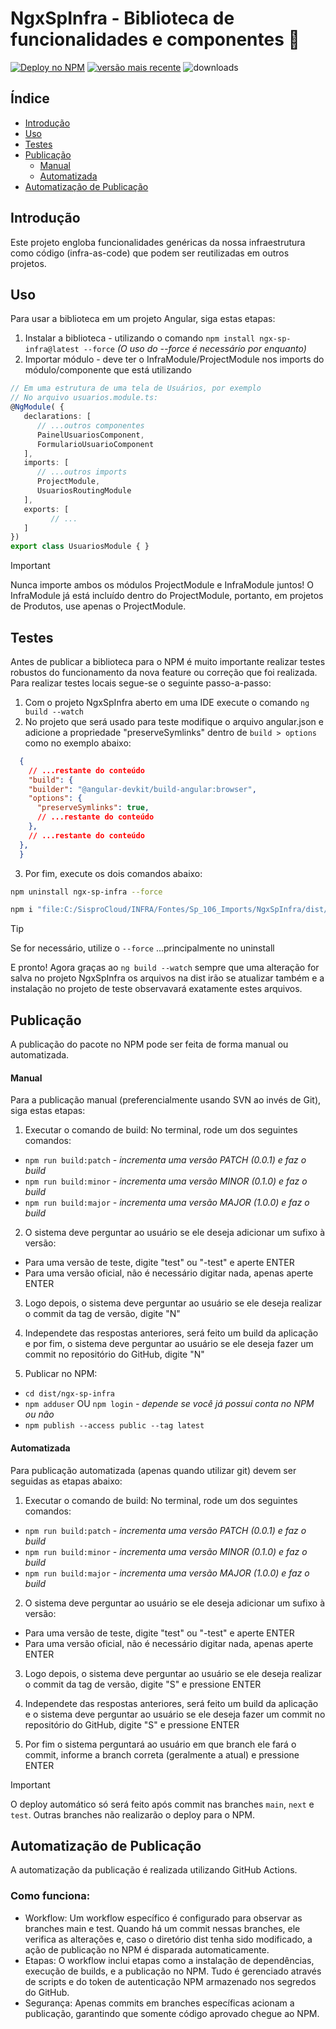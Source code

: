 # NgxSpInfra - Biblioteca de funcionalidades e componentes 🚀
[![Deploy no NPM](https://github.com/SISPROV6/ngx-sp-infra/actions/workflows/main.yml/badge.svg)](https://github.com/SISPROV6/ngx-sp-infra/actions/workflows/main.yml)
[![versão mais recente](https://badge.fury.io/js/ngx-sp-infra.svg)](//npmjs.com/package/ngx-sp-infra)
![downloads](https://img.shields.io/npm/dm/ngx-sp-infra.svg)

## Índice

- [Introdução](#introdução)
- [Uso](#uso)
- [Testes](#testes)
- [Publicação](#publicação)
  - [Manual](#manual)
  - [Automatizada](#automatizada)
- [Automatização de Publicação](#automatização-de-publicação)

## Introdução
Este projeto engloba funcionalidades genéricas da nossa infraestrutura como código (infra-as-code) que podem ser reutilizadas em outros projetos.

## Uso
Para usar a biblioteca em um projeto Angular, siga estas etapas:
1. Instalar a biblioteca - utilizando o comando  ```npm install ngx-sp-infra@latest --force``` _(O uso do --force é necessário por enquanto)_
2. Importar módulo - deve ter o InfraModule/ProjectModule nos imports do módulo/componente que está utilizando
```typescript
// Em uma estrutura de uma tela de Usuários, por exemplo
// No arquivo usuarios.module.ts:
@NgModule( {
   declarations: [
      // ...outros componentes
      PainelUsuariosComponent,
      FormularioUsuarioComponent
   ],
   imports: [
      // ...outros imports
      ProjectModule,
      UsuariosRoutingModule
   ],
   exports: [
         // ...
   ]
})
export class UsuariosModule { }
```
> [!IMPORTANT]
> Nunca importe ambos os módulos ProjectModule e InfraModule juntos!
> O InfraModule já está incluído dentro do ProjectModule, portanto, em projetos de Produtos, use apenas o ProjectModule.

## Testes
Antes de publicar a biblioteca para o NPM é muito importante realizar testes robustos do funcionamento da nova feature ou correção que foi realizada. Para realizar testes locais segue-se o seguinte passo-a-passo:

1. Com o projeto NgxSpInfra aberto em uma IDE execute o comando `ng build --watch`
2. No projeto que será usado para teste modifique o arquivo angular.json e adicione a propriedade "preserveSymlinks" dentro de `build > options` como no exemplo abaixo:
  ```json
    {
      // ...restante do conteúdo
      "build": {
      "builder": "@angular-devkit/build-angular:browser",
      "options": {
        "preserveSymlinks": true,
        // ...restante do conteúdo
      },
      // ...restante do conteúdo
    },
    }
  ```
3. Por fim, execute os dois comandos abaixo:
```bash
npm uninstall ngx-sp-infra --force
```
```bash
npm i "file:C:/SisproCloud/INFRA/Fontes/Sp_106_Imports/NgxSpInfra/dist/ngx-sp-infra"
```

> [!TIP]
> Se for necessário, utilize o `--force` ...principalmente no uninstall

E pronto! Agora graças ao `ng build --watch` sempre que uma alteração for salva no projeto NgxSpInfra os arquivos na dist irão se atualizar também e a instalação no projeto de teste observavará exatamente estes arquivos.

## Publicação
A publicação do pacote no NPM pode ser feita de forma manual ou automatizada.

#### Manual
Para a publicação manual (preferencialmente usando SVN ao invés de Git), siga estas etapas:
1. Executar o comando de build: No terminal, rode um dos seguintes comandos:
  - ```npm run build:patch``` _- incrementa uma versão PATCH (0.0.1) e faz o build_
  - ```npm run build:minor``` _- incrementa uma versão MINOR (0.1.0) e faz o build_
  - ```npm run build:major``` _- incrementa uma versão MAJOR (1.0.0) e faz o build_

2. O sistema deve perguntar ao usuário se ele deseja adicionar um sufixo à versão:
  - Para uma versão de teste, digite "test" ou "-test" e aperte ENTER
  - Para uma versão oficial, não é necessário digitar nada, apenas aperte ENTER

3. Logo depois, o sistema deve perguntar ao usuário se ele deseja realizar o commit da tag de versão, digite "N"

4. Independete das respostas anteriores, será feito um build da aplicação e por fim, o sistema deve perguntar ao usuário se ele deseja fazer um commit no repositório do GitHub, digite "N"

5. Publicar no NPM:
  - `cd dist/ngx-sp-infra`
  - `npm adduser` OU `npm login` _- depende se você já possui conta no NPM ou não_
  - `npm publish --access public --tag latest`

#### Automatizada
Para publicação automatizada (apenas quando utilizar git) devem ser seguidas as etapas abaixo:
1. Executar o comando de build: No terminal, rode um dos seguintes comandos:
  - ```npm run build:patch``` _- incrementa uma versão PATCH (0.0.1) e faz o build_
  - ```npm run build:minor``` _- incrementa uma versão MINOR (0.1.0) e faz o build_
  - ```npm run build:major``` _- incrementa uma versão MAJOR (1.0.0) e faz o build_

2. O sistema deve perguntar ao usuário se ele deseja adicionar um sufixo à versão:
  - Para uma versão de teste, digite "test" ou "-test" e aperte ENTER
  - Para uma versão oficial, não é necessário digitar nada, apenas aperte ENTER

3. Logo depois, o sistema deve perguntar ao usuário se ele deseja realizar o commit da tag de versão, digite "S" e pressione ENTER

4. Independete das respostas anteriores, será feito um build da aplicação e o sistema deve perguntar ao usuário se ele deseja fazer um commit no repositório do GitHub, digite "S" e pressione ENTER

5. Por fim o sistema perguntará ao usuário em que branch ele fará o commit, informe a branch correta (geralmente a atual) e pressione ENTER

> [!IMPORTANT]
> O deploy automático só será feito após commit nas branches `main`, `next` e `test`. Outras branches não realizarão o deploy para o NPM.

## Automatização de Publicação
A automatização da publicação é realizada utilizando GitHub Actions.

### Como funciona:
- Workflow: Um workflow específico é configurado para observar as branches main e test. Quando há um commit nessas branches, ele verifica as alterações e, caso o diretório dist tenha sido modificado, a ação de publicação no NPM é disparada automaticamente.
- Etapas: O workflow inclui etapas como a instalação de dependências, execução de builds, e a publicação no NPM. Tudo é gerenciado através de scripts e do token de autenticação NPM armazenado nos segredos do GitHub.
- Segurança: Apenas commits em branches específicas acionam a publicação, garantindo que somente código aprovado chegue ao NPM.
